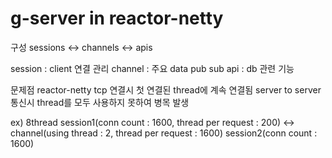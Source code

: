 # g-server in reactor-netty

구성
sessions <-> channels <-> apis

session : client 연결 관리
channel : 주요 data pub sub
api : db 관련 기능


문제점
reactor-netty tcp 연결시 첫 연결된 thread에 계속 연결됨
server to server 통신시 thread를 모두 사용하지 못하여 병목 발생

ex) 8thread 
session1(conn count : 1600, thread per request : 200) <-> channel(using thread : 2, thread per request : 1600) 
session2(conn count : 1600)
